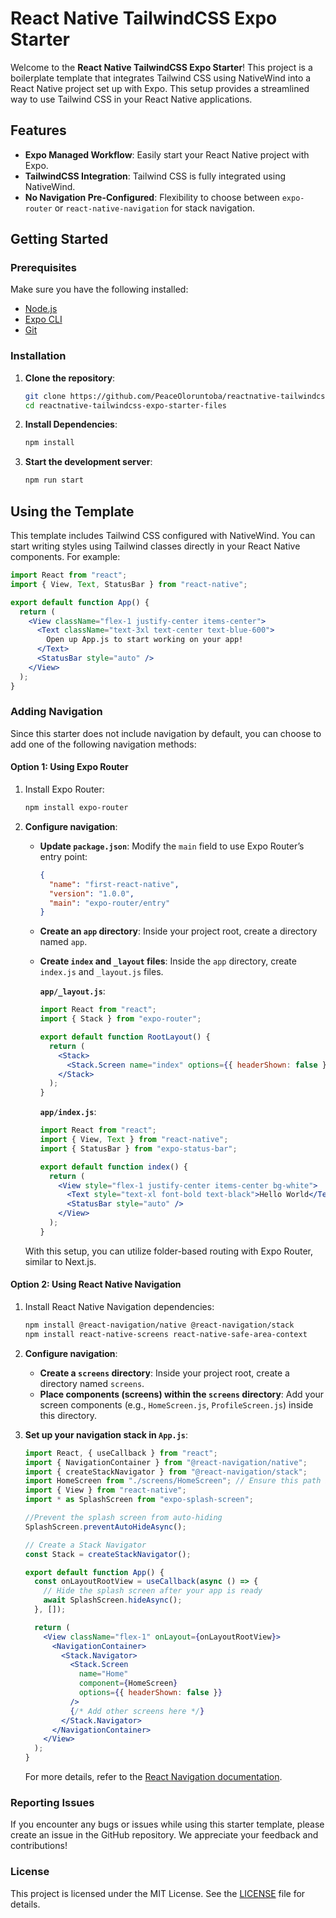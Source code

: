 # React Native TailwindCSS Expo Starter

Welcome to the **React Native TailwindCSS Expo Starter**! This project is a boilerplate template that integrates Tailwind CSS using NativeWind into a React Native project set up with Expo. This setup provides a streamlined way to use Tailwind CSS in your React Native applications.

## Features

- **Expo Managed Workflow**: Easily start your React Native project with Expo.
- **TailwindCSS Integration**: Tailwind CSS is fully integrated using NativeWind.
- **No Navigation Pre-Configured**: Flexibility to choose between `expo-router` or `react-native-navigation` for stack navigation.

## Getting Started

### Prerequisites

Make sure you have the following installed:

- [Node.js](https://nodejs.org/)
- [Expo CLI](https://docs.expo.dev/get-started/installation/)
- [Git](https://git-scm.com/)

### Installation

1. **Clone the repository**:

   ```bash
   git clone https://github.com/PeaceOloruntoba/reactnative-tailwindcss-expo-starter-files.git
   cd reactnative-tailwindcss-expo-starter-files
   ```
2. **Install Dependencies**:

    ```bash
   npm install
   ```
3. **Start the development server**:

   ```bash
   npm run start
   ```
   
## Using the Template

This template includes Tailwind CSS configured with NativeWind. You can start writing styles using Tailwind classes directly in your React Native components. For example:

```jsx
import React from "react";
import { View, Text, StatusBar } from "react-native";

export default function App() {
  return (
    <View className="flex-1 justify-center items-center">
      <Text className="text-3xl text-center text-blue-600">
        Open up App.js to start working on your app!
      </Text>
      <StatusBar style="auto" />
    </View>
  );
}
```
### Adding Navigation

Since this starter does not include navigation by default, you can choose to add one of the following navigation methods:

#### Option 1: Using Expo Router

1. Install Expo Router:

   ```bash
   npm install expo-router
   ```
2. **Configure navigation**:
   - **Update `package.json`**: Modify the `main` field to use Expo Router’s entry point:

     ```json
     {
       "name": "first-react-native",
       "version": "1.0.0",
       "main": "expo-router/entry"
     }
     ```

   - **Create an `app` directory**: Inside your project root, create a directory named `app`.

   - **Create `index` and `_layout` files**: Inside the `app` directory, create `index.js` and `_layout.js` files.

     **`app/_layout.js`**:

     ```jsx
     import React from "react";
     import { Stack } from "expo-router";

     export default function RootLayout() {
       return (
         <Stack>
           <Stack.Screen name="index" options={{ headerShown: false }} />
         </Stack>
       );
     }
     ```

     **`app/index.js`**:

     ```jsx
     import React from "react";
     import { View, Text } from "react-native";
     import { StatusBar } from "expo-status-bar";

     export default function index() {
       return (
         <View style="flex-1 justify-center items-center bg-white">
           <Text style="text-xl font-bold text-black">Hello World</Text>
           <StatusBar style="auto" />
         </View>
       );
     }
     ```

   With this setup, you can utilize folder-based routing with Expo Router, similar to Next.js.

#### Option 2: Using React Native Navigation

1. Install React Native Navigation dependencies:

   ```bash
   npm install @react-navigation/native @react-navigation/stack
   npm install react-native-screens react-native-safe-area-context
   ```
2. **Configure navigation**:
   - **Create a `screens` directory**: 
     Inside your project root, create a directory named `screens`.
   - **Place components (screens) within the `screens` directory**: 
     Add your screen components (e.g., `HomeScreen.js`, `ProfileScreen.js`) inside this directory.
3. **Set up your navigation stack in `App.js`**:

   ```jsx
   import React, { useCallback } from "react";
   import { NavigationContainer } from "@react-navigation/native";
   import { createStackNavigator } from "@react-navigation/stack";
   import HomeScreen from "./screens/HomeScreen"; // Ensure this path is correct
   import { View } from "react-native";
   import * as SplashScreen from "expo-splash-screen";
   
   //Prevent the splash screen from auto-hiding
   SplashScreen.preventAutoHideAsync();
   
   // Create a Stack Navigator
   const Stack = createStackNavigator();
   
   export default function App() {
     const onLayoutRootView = useCallback(async () => {
       // Hide the splash screen after your app is ready
       await SplashScreen.hideAsync();
     }, []);
   
     return (
       <View className="flex-1" onLayout={onLayoutRootView}>
         <NavigationContainer>
           <Stack.Navigator>
             <Stack.Screen
               name="Home"
               component={HomeScreen}
               options={{ headerShown: false }}
             />
             {/* Add other screens here */}
           </Stack.Navigator>
         </NavigationContainer>
       </View>
     );
   }
   ```
   For more details, refer to the [React Navigation documentation](https://reactnavigation.org/).

### Reporting Issues

If you encounter any bugs or issues while using this starter template, please create an issue in the GitHub repository. We appreciate your feedback and contributions!

### License

This project is licensed under the MIT License. See the [LICENSE](LICENSE) file for details.
